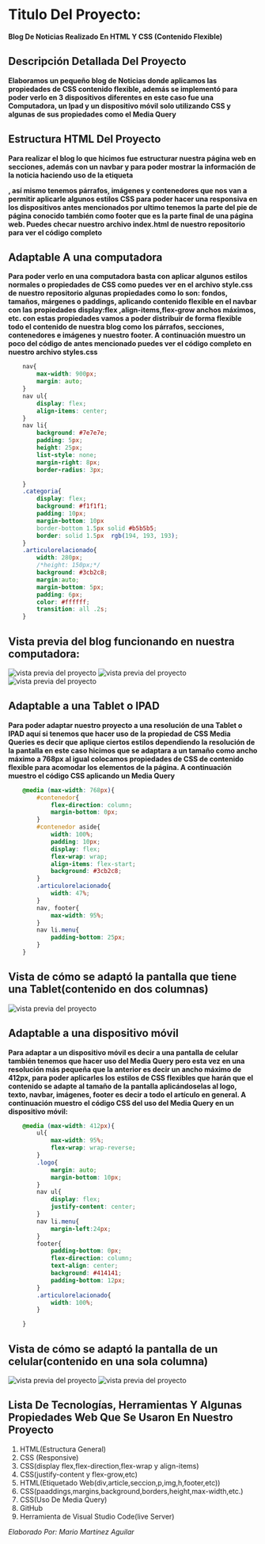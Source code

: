 # Titulo Del Proyecto:

**Blog De Noticias Realizado En HTML Y CSS (Contenido Flexible)** 

## Descripción Detallada Del Proyecto
**Elaboramos un pequeño blog de Noticias donde aplicamos las propiedades de CSS contenido flexible, además se implementó para poder verlo en 3 dispositivos diferentes en este caso fue una Computadora, un Ipad y un dispositivo móvil solo utilizando CSS y algunas de sus propiedades como el Media Query**

## Estructura HTML Del Proyecto
**Para realizar el blog lo que hicimos fue estructurar nuestra página web en secciones, además con un navbar  y para poder mostrar la información de la noticia haciendo uso de la etiqueta <article>, así mismo tenemos párrafos, imágenes y contenedores que nos van a permitir aplicarle algunos estilos CSS para poder hacer una responsiva en los dispositivos antes mencionados por ultimo tenemos la parte del pie de página conocido también como footer que es la parte final de una página web. Puedes checar nuestro archivo index.html de nuestro repositorio para ver el código completo**

## Adaptable A una computadora
**Para poder verlo en una computadora basta con aplicar algunos estilos normales o propiedades de CSS como puedes ver en el archivo style.css de nuestro repositorio algunas propiedades como lo son: fondos, tamaños, márgenes o paddings, aplicando contenido flexible en el navbar con las propiedades display:flex ,align-items,flex-grow anchos máximos, etc. con estas propiedades vamos a poder distribuir de forma flexible todo el contenido de nuestra blog como los párrafos, secciones, contenedores e imágenes y nuestro footer. A continuación muestro un poco del código de antes mencionado puedes ver el código completo en nuestro archivo styles.css**
```CSS
    nav{
        max-width: 900px;
        margin: auto;
    }
    nav ul{
        display: flex;
        align-items: center;
    }
    nav li{
        background: #7e7e7e;
        padding: 5px;
        height: 25px;
        list-style: none;
        margin-right: 8px;
        border-radius: 3px;

    }
    .categoria{
        display: flex;
        background: #f1f1f1;
        padding: 10px;
        margin-bottom: 10px
        border-bottom 1.5px solid #b5b5b5;
        border: solid 1.5px  rgb(194, 193, 193);
    }
    .articulorelacionado{
        width: 280px;
        /*height: 150px;*/
        background: #3cb2c8;
        margin:auto;
        margin-bottom: 5px;
        padding: 6px;
        color: #ffffff;
        transition: all .2s;
    }
```
# Vista previa del blog funcionando en nuestra computadora:
![vista previa del proyecto](/IMG/blog1.png)
![vista previa del proyecto](/IMG/blog2.png)
![vista previa del proyecto](/IMG/blog3.png)

## Adaptable a una Tablet o IPAD
**Para poder adaptar nuestro proyecto a una resolución de una Tablet o IPAD aquí si tenemos que hacer uso de la propiedad de CSS Media Queries es decir que aplique ciertos estilos dependiendo la resolución de la pantalla en este caso hicimos que se adaptara  a un tamaño como ancho máximo a 768px al igual colocamos propiedades de CSS de contenido flexible para acomodar los elementos de la página. A continuación muestro el código CSS aplicando un Media Query** 
```CSS
    @media (max-width: 768px){
        #contenedor{
            flex-direction: column;
            margin-bottom: 0px;
        }
        #contenedor aside{
            width: 100%;
            padding: 10px;
            display: flex;
            flex-wrap: wrap;
            align-items: flex-start;
            background: #3cb2c8;
        }
        .articulorelacionado{
            width: 47%;
        }
        nav, footer{
            max-width: 95%;
        }
        nav li.menu{
            padding-bottom: 25px;
        }
    }
```
# Vista de cómo se adaptó la pantalla que tiene una Tablet(contenido en dos columnas)
![vista previa del proyecto](/IMG/flex.png)

## Adaptable a una dispositivo móvil
**Para adaptar a un dispositivo móvil es decir a una pantalla de celular también tenemos que hacer uso del Media Query pero esta vez en una resolución más pequeña que la anterior es decir un ancho máximo de 412px, para poder aplicarles los estilos de CSS flexibles que harán que el contenido se adapte al tamaño de la pantalla aplicándoselas al logo, texto, navbar, imágenes, footer es decir a todo el artículo en general. A continuación muestro el código CSS del uso del Media Query en un dispositivo móvil:**
```CSS
    @media (max-width: 412px){
        ul{
            max-width: 95%;
            flex-wrap: wrap-reverse;
        }
        .logo{
            margin: auto;
            margin-bottom: 10px;
        }
        nav ul{
            display: flex;
            justify-content: center;
        }
        nav li.menu{
            margin-left:24px;
        }
        footer{
            padding-bottom: 0px;
            flex-direction: column;
            text-align: center;
            background: #414141;
            padding-bottom: 12px;
        }
        .articulorelacionado{
            width: 100%;
        }

    }
```

# Vista de cómo se adaptó la pantalla de un celular(contenido en una sola columna)
![vista previa del proyecto](/IMG/movil1.png)
![vista previa del proyecto](/IMG/movil2.png)

## Lista De Tecnologías, Herramientas Y Algunas Propiedades Web Que Se Usaron En Nuestro Proyecto

1. HTML(Estructura General)
2. CSS (Responsive)    
3. CSS(display flex,flex-direction,flex-wrap y align-items)
4. CSS(justify-content y flex-grow,etc)
5. HTML(Etiquetado Web(div,article,seccion,p,img,h,footer,etc))
6. CSS(paaddings,margins,background,borders,height,max-width,etc.)
7. CSS(Uso De Media Query)
8. GitHub
9. Herramienta de Visual Studio Code(live Server)

*Elaborado Por: Mario Martínez Aguilar*
